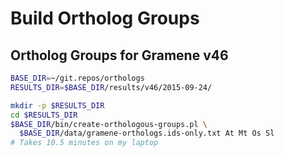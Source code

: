 # Build Ortholog Groups

## Ortholog Groups for Gramene v46

```sh
BASE_DIR=~/git.repos/orthologs
RESULTS_DIR=$BASE_DIR/results/v46/2015-09-24/

mkdir -p $RESULTS_DIR
cd $RESULTS_DIR
$BASE_DIR/bin/create-orthologous-groups.pl \
  $BASE_DIR/data/gramene-orthologs.ids-only.txt At Mt Os Sl
# Takes 10.5 minutes on my laptop
```
